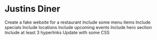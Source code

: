 # Justins Diner

Create a fake website for a restaurant
Include some menu items
Include specials
Include locations
Include upcoming events
Include hero section
Include at least 3 hyperlinks
Update with some CSS
